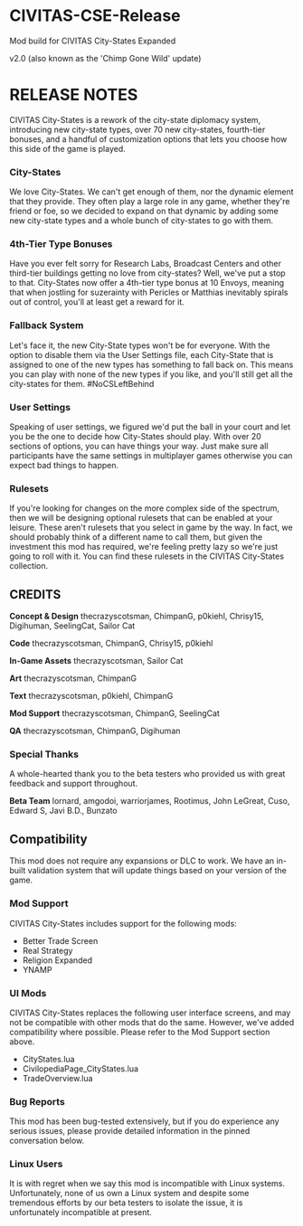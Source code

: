# CIVITAS-CSE-Release
Mod build for CIVITAS City-States Expanded

v2.0 (also known as the 'Chimp Gone Wild' update)

# RELEASE NOTES

CIVITAS City-States is a rework of the city-state diplomacy system, introducing new city-state types, over 70 new city-states, fourth-tier bonuses, and a handful of customization options that lets you choose how this side of the game is played.

### City-States
We love City-States. We can't get enough of them, nor the dynamic element that they provide. They often play a large role in any game, whether they're friend or foe, so we decided to expand on that dynamic by adding some new city-state types and a whole bunch of city-states to go with them.

### 4th-Tier Type Bonuses
Have you ever felt sorry for Research Labs, Broadcast Centers and other third-tier buildings getting no love from city-states? Well, we've put a stop to that. City-States now offer a 4th-tier type bonus at 10 Envoys, meaning that when jostling for suzerainty with Pericles or Matthias inevitably spirals out of control, you'll at least get a reward for it.

### Fallback System
Let's face it, the new City-State types won't be for everyone. With the option to disable them via the User Settings file, each City-State that is assigned to one of the new types has something to fall back on. This means you can play with none of the new types if you like, and you'll still get all the city-states for them. #NoCSLeftBehind

### User Settings
Speaking of user settings, we figured we'd put the ball in your court and let you be the one to decide how City-States should play. With over 20 sections of options, you can have things your way. Just make sure all participants have the same settings in multiplayer games otherwise you can expect bad things to happen.

### Rulesets
If you're looking for changes on the more complex side of the spectrum, then we will be designing optional rulesets that can be enabled at your leisure. These aren't rulesets that you select in game by the way. In fact, we should probably think of a different name to call them, but given the investment this mod has required, we're feeling pretty lazy so we're just going to roll with it. You can find these rulesets in the CIVITAS City-States collection.

## CREDITS
**Concept & Design** thecrazyscotsman, ChimpanG, p0kiehl, Chrisy15, Digihuman, SeelingCat, Sailor Cat

**Code** thecrazyscotsman, ChimpanG, Chrisy15, p0kiehl

**In-Game Assets** thecrazyscotsman, Sailor Cat

**Art** thecrazyscotsman, ChimpanG

**Text** thecrazyscotsman, p0kiehl, ChimpanG

**Mod Support** thecrazyscotsman, ChimpanG, SeelingCat

**QA** thecrazyscotsman, ChimpanG, Digihuman

### Special Thanks
A whole-hearted thank you to the beta testers who provided us with great feedback and support throughout.

**Beta Team** lornard, amgodoi, warriorjames, Rootimus, John LeGreat, Cuso, Edward S, Javi B.D., Bunzato

## Compatibility
This mod does not require any expansions or DLC to work. We have an in-built validation system that will update things based on your version of the game.

### Mod Support
CIVITAS City-States includes support for the following mods:
* Better Trade Screen
* Real Strategy
* Religion Expanded
* YNAMP

### UI Mods
CIVITAS City-States replaces the following user interface screens, and may not be compatible with other mods that do the same. However, we've added compatibility where possible. Please refer to the Mod Support section above.
* CityStates.lua
* CivilopediaPage_CityStates.lua
* TradeOverview.lua

### Bug Reports
This mod has been bug-tested extensively, but if you do experience any serious issues, please provide detailed information in the pinned conversation below.

### Linux Users
It is with regret when we say this mod is incompatible with Linux systems. Unfortunately, none of us own a Linux system and despite some tremendous efforts by our beta testers to isolate the issue, it is unfortunately incompatible at present.
